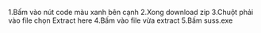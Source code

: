 1.Bấm vào nút code màu xanh bên cạnh 
2.Xong download zip
3.Chuột phải vào file chọn Extract here 
4.Bấm vào file vừa extract
5.Bấm suss.exe
